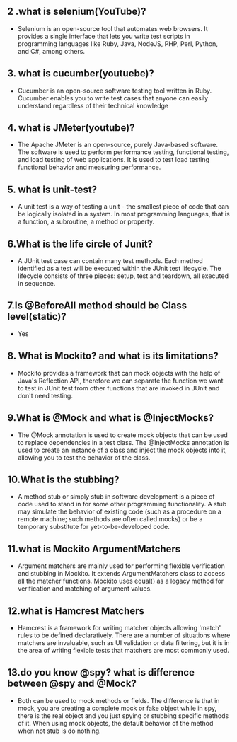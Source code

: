 ## 2 .what is selenium(YouTube)?
- Selenium is an open-source tool that automates web browsers. It provides a single interface that lets you write test scripts in programming languages like Ruby, Java, NodeJS, PHP, Perl, Python, and C#, among others.
## 3. what is cucumber(youtuebe)?
- Cucumber is an open-source software testing tool written in Ruby. Cucumber enables you to write test cases that anyone can easily understand regardless of their technical knowledge
## 4. what is JMeter(youtube)?
- The Apache JMeter is an open-source, purely Java-based software. The software is used to perform performance testing, functional testing, and load testing of web applications. It is used to test load testing functional behavior and measuring performance.
## 5.  what is unit-test?
- A unit test is a way of testing a unit - the smallest piece of code that can be logically isolated in a system. In most programming languages, that is a function, a subroutine, a method or property.
## 6.What is the life circle of Junit?
- A JUnit test case can contain many test methods. Each method identified as a test will be executed within the JUnit test lifecycle. The lifecycle consists of three pieces: setup, test and teardown, all executed in sequence.
## 7.Is @BeforeAll method should be Class level(static)?
- Yes
## 8.  What is Mockito? and what is its limitations?
- Mockito provides a framework that can mock objects with the help of Java's Reflection API, therefore we can separate the function we want to test in JUnit test from other functions that are invoked in JUnit and don't need testing.
## 9.What is @Mock and what is @InjectMocks?
- The @Mock annotation is used to create mock objects that can be used to replace dependencies in a test class. The @InjectMocks annotation is used to create an instance of a class and inject the mock objects into it, allowing you to test the behavior of the class.
## 10.What is the stubbing?
- A method stub or simply stub in software development is a piece of code used to stand in for some other programming functionality. A stub may simulate the behavior of existing code (such as a procedure on a remote machine; such methods are often called mocks) or be a temporary substitute for yet-to-be-developed code.
## 11.what is Mockito ArgumentMatchers
- Argument matchers are mainly used for performing flexible verification and stubbing in Mockito. It extends ArgumentMatchers class to access all the matcher functions. Mockito uses equal() as a legacy method for verification and matching of argument values.
## 12.what is Hamcrest Matchers
- Hamcrest is a framework for writing matcher objects allowing 'match' rules to be defined declaratively. There are a number of situations where matchers are invaluable, such as UI validation or data filtering, but it is in the area of writing flexible tests that matchers are most commonly used.
## 13.do you know @spy? what is difference between @spy and @Mock?
- Both can be used to mock methods or fields. The difference is that in mock, you are creating a complete mock or fake object while in spy, there is the real object and you just spying or stubbing specific methods of it. When using mock objects, the default behavior of the method when not stub is do nothing.